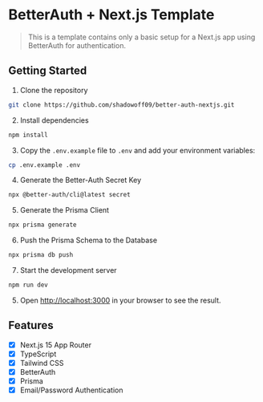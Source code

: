 # BetterAuth + Next.js Template

> This is a template contains only a basic setup for a Next.js app using BetterAuth for authentication.

## Getting Started

1. Clone the repository

```bash
git clone https://github.com/shadowoff09/better-auth-nextjs.git
```

2. Install dependencies

```bash
npm install
```

3. Copy the `.env.example` file to `.env` and add your environment variables:

```bash
cp .env.example .env
```

4. Generate the Better-Auth Secret Key

```bash
npx @better-auth/cli@latest secret
```

5. Generate the Prisma Client

```bash
npx prisma generate
```

6. Push the Prisma Schema to the Database

```bash
npx prisma db push
```

7. Start the development server

```bash
npm run dev
```

5. Open [http://localhost:3000](http://localhost:3000) in your browser to see the result.

## Features

- [x] Next.js 15 App Router
- [x] TypeScript
- [x] Tailwind CSS
- [x] BetterAuth
- [x] Prisma
- [x] Email/Password Authentication
